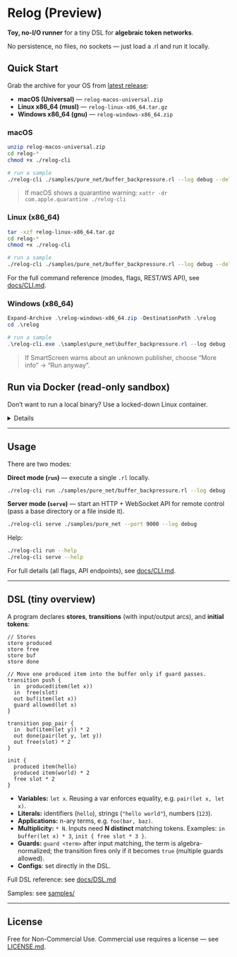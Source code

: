 # Relog (Preview)

**Toy, no-I/O runner** for a tiny DSL for **algebraic token networks**.

No persistence, no files, no sockets — just load a .rl and run it locally.

## Quick Start

Grab the archive for your OS from [latest release](https://github.com/relogrun/relog/releases/latest):

- **macOS (Universal)** — `relog-macos-universal.zip`
- **Linux x86_64 (musl)** — `relog-linux-x86_64.tar.gz`
- **Windows x86_64 (gnu)** — `relog-windows-x86_64.zip`

### macOS

```bash
unzip relog-macos-universal.zip
cd relog-*
chmod +x ./relog-cli

# run a sample
./relog-cli ./samples/pure_net/buffer_backpressure.rl --log debug --delay 500
```

> If macOS shows a quarantine warning:
> `xattr -dr com.apple.quarantine ./relog-cli`

### Linux (x86_64)

```bash
tar -xzf relog-linux-x86_64.tar.gz
cd relog-*
chmod +x ./relog-cli

# run a sample
./relog-cli ./samples/pure_net/buffer_backpressure.rl --log debug --delay 500
```

For the full command reference (modes, flags, REST/WS API), see [docs/CLI.md](./docs/CLI.md).

### Windows (x86_64)

```powershell
Expand-Archive .\relog-windows-x86_64.zip -DestinationPath .\relog
cd .\relog

# run a sample
.\relog-cli.exe .\samples\pure_net\buffer_backpressure.rl --log debug --delay 500
```

> If SmartScreen warns about an unknown publisher, choose “More info” → “Run anyway”.

## Run via Docker (read-only sandbox)

Don’t want to run a local binary? Use a locked-down Linux container.

<details>
<summary>Details</summary>

### macOS / Linux

```bash
docker run --rm --platform=linux/amd64 \
  --read-only --cap-drop=ALL --pids-limit=256 \
  --memory=512m --cpus=1 --network none \
  --security-opt no-new-privileges:true \
  --tmpfs /tmp:rw,nosuid,nodev \
  -v "$PWD:/app:ro" \
  -w /app \
  -u "$(id -u):$(id -g)" \
  debian:stable-slim \
  /app/relog-cli /app/samples/pure_net/buffer_backpressure.rl --log debug --delay 500
```

### Windows (PowerShell)

```powershell
docker run --rm --platform=linux/amd64 `
  --read-only --cap-drop=ALL --pids-limit=256 `
  --memory=512m --cpus=1 --network none `
  --security-opt no-new-privileges:true `
  --tmpfs /tmp:rw,nosuid,nodev `
  -v "${PWD}:/app:ro" `
  -w /app `
  debian:stable-slim `
  /app/relog-cli /app/samples/pure_net/buffer_backpressure.rl --log debug --delay 500
```

> Notes:
>
> - The command expects you extracted the **Linux** archive into the current directory, so `relog-cli` and `samples/` are present under `./`.
> - `--platform=linux/amd64` makes it work on Apple Silicon too.
> - The container is read-only, has dropped capabilities, no network, a tmpfs `/tmp`, and (on macOS/Linux) runs as your user via `-u`.

</details>

---

## Usage

There are two modes:

**Direct mode (`run`)** — execute a single `.rl` locally.

```bash
./relog-cli run ./samples/pure_net/buffer_backpressure.rl --log debug --delay 500
```

**Server mode (`serve`)** — start an HTTP + WebSocket API for remote control (pass a base directory or a file inside it).

```bash
./relog-cli serve ./samples/pure_net --port 9000 --log debug
```

Help:

```bash
./relog-cli run --help
./relog-cli serve --help
```

For full details (all flags, API endpoints), see [docs/CLI.md](./docs/CLI.md).

---

## DSL (tiny overview)

A program declares **stores**, **transitions** (with input/output arcs), and **initial tokens**:

```relog
// Stores
store produced
store free
store buf
store done

// Move one produced item into the buffer only if guard passes.
transition push {
  in  produced(item(let x))
  in  free(slot)
  out buf(item(let x))
  guard allowed(let x)
}

transition pop_pair {
  in  buf(item(let y)) * 2
  out done(pair(let y, let y))
  out free(slot) * 2
}

init {
  produced item(hello)
  produced item(world) * 2
  free slot * 2
}
```

- **Variables:** `let x`. Reusing a var enforces equality, e.g. `pair(let x, let x)`.
- **Literals:** identifiers (`hello`), strings (`"hello world"`), numbers (`123`).
- **Applications:** n-ary terms, e.g. `foo(bar, baz)`.
- **Multiplicity:** `* N`. Inputs need **N distinct** matching tokens. Examples: `in buffer(let x) * 3`, `init { free slot * 3 }`.
- **Guards:** `guard <term>` after input matching, the term is algebra-normalized; the transition fires only if it becomes `true` (multiple guards allowed).
- **Configs**: set directly in the DSL.

Full DSL reference: see [docs/DSL.md](./docs/DSL.md)

Samples: see [samples/](./samples)

---

## License

Free for Non-Commercial Use. Commercial use requires a license — see [LICENSE.md](./LICENSE.md).
